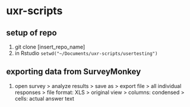# uxr-scripts
## setup of repo
1. git clone [insert_repo_name]
2. in Rstudio `setwd("~/Documents/uxr-scripts/usertesting")`

## exporting data from SurveyMonkey
1. open survey > analyze results > save as > export file > all individual responses > file format: XLS > original view > columns: condensed > cells: actual answer text
